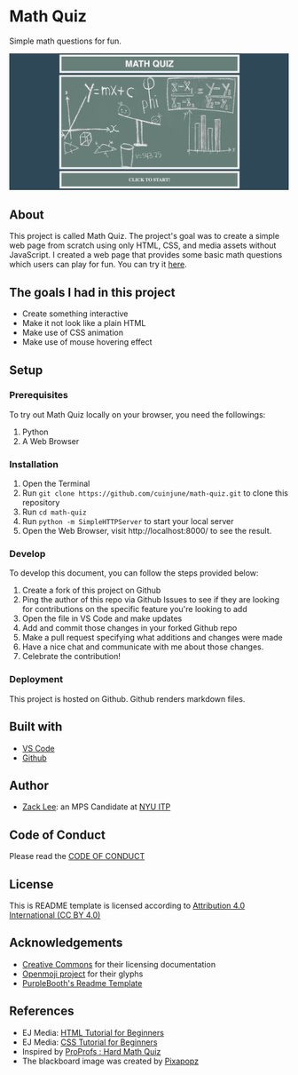 <!-- Every README should start with an H1 -->
# Math Quiz
<!-- A one-sentence description of the project or assignment -->
Simple math questions for fun.

![Screenshot](screenshot.png)

<!-- It is good practice to add an about or summary -->
## About

This project is called Math Quiz.
The project's goal was to create a simple web page from scratch using only HTML, CSS, and media assets without JavaScript.
I created a web page that provides some basic math questions which users can play for fun. You can try it [here](https://cuinjune-math-quiz.glitch.me).

<!-- For your assignments you might consider  -->
## The goals I had in this project
* Create something interactive
* Make it not look like a plain HTML
* Make use of CSS animation
* Make use of mouse hovering effect

<!-- It is essential to describe how to set up your project -->
## Setup

<!-- Any knowledge or tools you will need beforehand -->
### Prerequisites

To try out Math Quiz locally on your browser, you need the followings: 
1. Python
2. A Web Browser

<!-- any installation needs should be defined -->
### Installation

1. Open the Terminal
2. Run `git clone https://github.com/cuinjune/math-quiz.git` to clone this repository
3. Run `cd math-quiz`
4. Run `python -m SimpleHTTPServer` to start your local server
5. Open the Web Browser, visit http://localhost:8000/ to see the result.

<!-- Write instructions on how to start working on your project -->
### Develop

To develop this document, you can follow the steps provided below:
1. Create a fork of this project on Github
2. Ping the author of this repo via Github Issues to see if they are looking for contributions on the specific feature you're looking to add
3. Open the file in VS Code and make updates 
4. Add and commit those changes in your forked Github repo
5. Make a pull request specifying what additions and changes were made
6. Have a nice chat and communicate with me about those changes. 
7. Celebrate the contribution! 

<!-- Notes about the deployment -->
### Deployment

This project is hosted on Github. Github renders markdown files.

## Built with

* [VS Code](https://code.visualstudio.com/)
* [Github](https://github.com)

## Author

* [Zack Lee](https://www.cuinjune.com/about): an MPS Candidate at [NYU ITP](https://itp.nyu.edu)

## Code of Conduct

Please read the [CODE OF CONDUCT](https://www.mozilla.org/en-US/about/governance/policies/participation/) 

## License

This is README template is licensed according to [Attribution 4.0 International (CC BY 4.0) ](https://creativecommons.org/licenses/by/4.0/)

<!-- thank and reference all the things that made your project happen -->
## Acknowledgements

* [Creative Commons](https://creativecommons.org/licenses/by/4.0/) for their licensing documentation
* [Openmoji project](https://www.openmoji.org/library/#search=notebook&emoji=1F4D4) for their glyphs
* [PurpleBooth's Readme Template](https://gist.github.com/PurpleBooth/109311bb0361f32d87a2)

<!-- References for resources and inspiration -->
## References

* EJ Media: [HTML Tutorial for Beginners](https://www.youtube.com/playlist?list=PLr6-GrHUlVf_ZNmuQSXdS197Oyr1L9sPB)
* EJ Media: [CSS Tutorial for Beginners](https://www.youtube.com/playlist?list=PLr6-GrHUlVf8JIgLcu3sHigvQjTw_aC9C) 
* Inspired by [ProProfs : Hard Math Quiz](https://www.proprofs.com/quiz-school/story.php?title=hard-math-quiz)
* The blackboard image was created by [Pixapopz](https://pixabay.com/photos/math-blackboard-education-classroom-1547018/)
